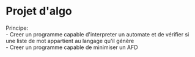 <h1>Projet d'algo</h1>

<p>Principe: <br/>
     - Creer un programme capable d'interpreter un automate et de vérifier si une liste de mot appartient au langage qu'il génère <br/>
     - Creer un programme capable de minimiser un AFD <br/>
<p>
